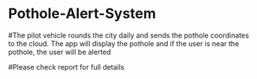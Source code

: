 # Pothole-Alert-System
 
#The pilot vehicle rounds the city daily and sends the pothole coordinates to the cloud. The app will display the pothole and if the user is near the pothole, the user will be alerted

#Please check report for full details
